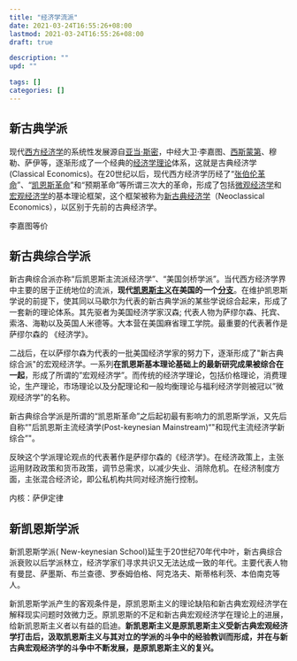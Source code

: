 ```yaml
---
title: "经济学流派"
date: 2021-03-24T16:55:26+08:00
lastmod: 2021-03-24T16:55:26+08:00
draft: true

description: ""
upd: ""

tags: []
categories: []
---
```


## 新古典学派

现代[西方经济学](https://baike.baidu.com/item/西方经济学)的系统性发展源自[亚当·斯密](https://baike.baidu.com/item/亚当·斯密/972521)，中经大卫·李嘉图、[西斯蒙第](https://baike.baidu.com/item/西斯蒙第/5622931)、穆勒、萨伊等，逐渐形成了一个经典的[经济学理论](https://baike.baidu.com/item/经济学理论/3865967)体系，这就是古典经济学 (Classical Economics)。在20世纪以后，现代西方经济学历经了“[张伯伦革命](https://baike.baidu.com/item/张伯伦革命/5274193)”、“[凯恩斯革命](https://baike.baidu.com/item/凯恩斯革命/486431)”和“预期革命”等所谓三次大的革命，形成了包括[微观经济学](https://baike.baidu.com/item/微观经济学/1702)和[宏观经济学](https://baike.baidu.com/item/宏观经济学/27041)的基本理论框架，这个框架被称为[新古典经济学](https://baike.baidu.com/item/新古典经济学/10811038)（Neoclassical Economics），以区别于先前的古典经济学。

李嘉图等价

## 新古典综合学派

新古典综合派亦称“后凯恩斯主流派经济学”、“美国剑桥学派”。当代西方经济学界中主要的居于正统地位的流派，**现代[凯恩斯主义](https://baike.baidu.com/item/凯恩斯主义/477914)在美国的一个[分支](https://baike.baidu.com/item/分支/8971590)**。在维护凯恩斯学说的前提下，使其同以马歇尔为代表的新古典学派的某些学说综合起来，形成了一套新的理论体系。其先驱者为美国经济学家汉森; 代表人物为萨缪尔森、托宾、索洛、海勒以及英国人米德等。大本营在美国麻省理工学院。最重要的代表著作是萨缪尔森的 《经济学》。

二战后，在以萨缪尔森为代表的一批美国经济学家的努力下，逐渐形成了"新古典综合派"的宏观经济学。一系列**在凯恩斯基本理论基础上的最新研究成果被综合在一起**，形成了所谓的”宏观经济学”。而传统的经济学理论，包括价格理论，消费理论，生产理论，市场理论以及分配理论和一般均衡理论与福利经济学则被冠以”微观经济学”的名称。

新古典综合学派是所谓的“凯恩斯革命”之后起初最有影响力的凯恩斯学派，又先后自称“"后凯恩斯主流经済学(Post-keynesian Mainstream)“"和现代主流经济学新综合”"。

反映这个学派理论观点的代表著作是萨缪尔森的《经济学》。在经济政策上，主张运用财政政策和货币政策，调节总需求，以减少失业、消除危机。在经济制度方面，主张混合经济论，即公私机构共同对经济施行控制。

内核：萨伊定律

## 新凯恩斯学派

新凯恩斯学派( New-keynesian School)延生于20世纪70年代中叶，新古典综合派衰败以后学派林立，经济学家们寻求共识又无法达成一致的年代。主要代表人物有曼昆、萨墨斯、布兰查德、罗泰姆伯格、阿克洛夫、斯蒂格利茨、本伯南克等人。

新凯恩斯学派产生的客观条件是，原凯恩斯主义的理论缺陷和新古典宏观经济学在解释现实问题时效微力乏。原凯恩斯的不足和新古典宏观经济学在理论上的进展，给新凯恩斯主义者以有益的启迪。**新凯恩斯主义是原凯恩斯主义受新古典宏观经济学打击后，汲取凯恩斯主义与其对立的学派的斗争中的经验教训而形成，并在与新古典宏观经济学的斗争中不断发展，是原凯恩斯主义的复兴。**